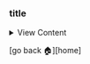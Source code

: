### title
<details>
<summary>
View Content
</summary>
**:link: references**

- []()

**Definition:** 

**My Definition:**

</details>

[go back :house:][home]
